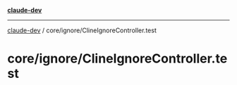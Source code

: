 [**claude-dev**](../../../README.md)

***

[claude-dev](../../../README.md) / core/ignore/ClineIgnoreController.test

# core/ignore/ClineIgnoreController.test
